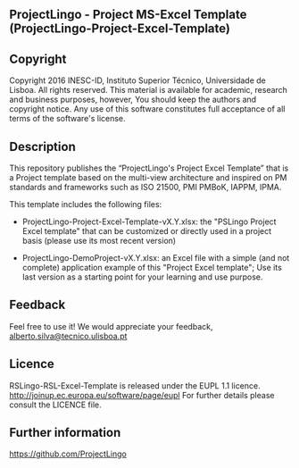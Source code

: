 ## ProjectLingo - Project MS-Excel Template (ProjectLingo-Project-Excel-Template)

Copyright
--------------------------------------------------------------------------------------
Copyright 2016 INESC-ID, Instituto Superior Técnico, Universidade de Lisboa. All rights reserved. 
This material is available for academic, research and business purposes, however, You should keep the authors and copyright notice.
Any use of this software constitutes full acceptance of all terms of the software's license.

Description
--------------------------------------------------------------------------------------
This repository publishes the “ProjectLingo's Project Excel Template” that is a Project  template based on the multi-view architecture and inspired on PM standards and frameworks such as ISO 21500, PMI PMBoK, IAPPM, IPMA.

This template includes the following files:

- ProjectLingo-Project-Excel-Template-vX.Y.xlsx: the "PSLingo Project Excel template" that can be customized or directly used in a project basis (please use its most recent version)

- ProjectLingo-DemoProject-vX.Y.xlsx: an Excel file with a simple (and not complete) application example of this "Project Excel template"; Use its last version as a starting point for your learning and use purpose.

Feedback
--------------------------------------------------------------------------------------
Feel free to use it! We would appreciate your feedback, 
alberto.silva@tecnico.ulisboa.pt

Licence
--------------------------------------------------------------------------------------
RSLingo-RSL-Excel-Template is released under the EUPL 1.1 licence. http://joinup.ec.europa.eu/software/page/eupl 
For further details please consult the LICENCE file. 


Further information
--------------------------------------------------------------------------------------
https://github.com/ProjectLingo 
